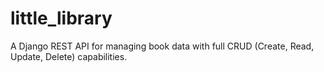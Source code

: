 # little_library
A Django REST API for managing book data with full CRUD (Create, Read, Update, Delete) capabilities.
